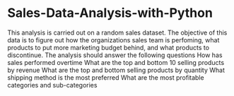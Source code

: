 # Sales-Data-Analysis-with-Python

This analysis is carried out on a random sales dataset. The objective of this data is to figure out how the organizations sales team is perfoming, what products to put more marketing budget behind, and what products to discontinue.
The analysis should answer the following questions
How has sales performed overtime
What are the top and bottom 10 selling products by revenue
What are the top and bottom selling products by quantity
What shipping method is the most preferred
What are the most profitable categories and sub-categories
